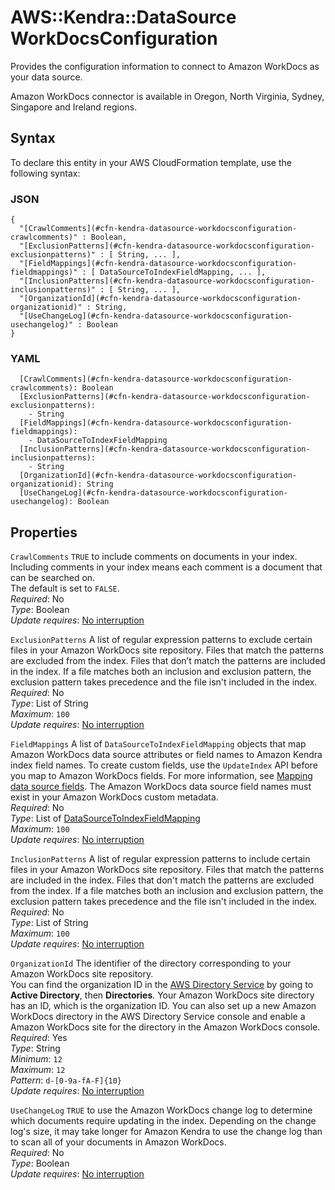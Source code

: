 # AWS::Kendra::DataSource WorkDocsConfiguration<a name="aws-properties-kendra-datasource-workdocsconfiguration"></a>

Provides the configuration information to connect to Amazon WorkDocs as your data source\.

Amazon WorkDocs connector is available in Oregon, North Virginia, Sydney, Singapore and Ireland regions\.

## Syntax<a name="aws-properties-kendra-datasource-workdocsconfiguration-syntax"></a>

To declare this entity in your AWS CloudFormation template, use the following syntax:

### JSON<a name="aws-properties-kendra-datasource-workdocsconfiguration-syntax.json"></a>

```
{
  "[CrawlComments](#cfn-kendra-datasource-workdocsconfiguration-crawlcomments)" : Boolean,
  "[ExclusionPatterns](#cfn-kendra-datasource-workdocsconfiguration-exclusionpatterns)" : [ String, ... ],
  "[FieldMappings](#cfn-kendra-datasource-workdocsconfiguration-fieldmappings)" : [ DataSourceToIndexFieldMapping, ... ],
  "[InclusionPatterns](#cfn-kendra-datasource-workdocsconfiguration-inclusionpatterns)" : [ String, ... ],
  "[OrganizationId](#cfn-kendra-datasource-workdocsconfiguration-organizationid)" : String,
  "[UseChangeLog](#cfn-kendra-datasource-workdocsconfiguration-usechangelog)" : Boolean
}
```

### YAML<a name="aws-properties-kendra-datasource-workdocsconfiguration-syntax.yaml"></a>

```
  [CrawlComments](#cfn-kendra-datasource-workdocsconfiguration-crawlcomments): Boolean
  [ExclusionPatterns](#cfn-kendra-datasource-workdocsconfiguration-exclusionpatterns):
    - String
  [FieldMappings](#cfn-kendra-datasource-workdocsconfiguration-fieldmappings):
    - DataSourceToIndexFieldMapping
  [InclusionPatterns](#cfn-kendra-datasource-workdocsconfiguration-inclusionpatterns):
    - String
  [OrganizationId](#cfn-kendra-datasource-workdocsconfiguration-organizationid): String
  [UseChangeLog](#cfn-kendra-datasource-workdocsconfiguration-usechangelog): Boolean
```

## Properties<a name="aws-properties-kendra-datasource-workdocsconfiguration-properties"></a>

`CrawlComments` <a name="cfn-kendra-datasource-workdocsconfiguration-crawlcomments"></a>
`TRUE` to include comments on documents in your index\. Including comments in your index means each comment is a document that can be searched on\.  
The default is set to `FALSE`\.  
_Required_: No  
_Type_: Boolean  
_Update requires_: [No interruption](https://docs.aws.amazon.com/AWSCloudFormation/latest/UserGuide/using-cfn-updating-stacks-update-behaviors.html#update-no-interrupt)

`ExclusionPatterns` <a name="cfn-kendra-datasource-workdocsconfiguration-exclusionpatterns"></a>
A list of regular expression patterns to exclude certain files in your Amazon WorkDocs site repository\. Files that match the patterns are excluded from the index\. Files that don’t match the patterns are included in the index\. If a file matches both an inclusion and exclusion pattern, the exclusion pattern takes precedence and the file isn't included in the index\.  
_Required_: No  
_Type_: List of String  
_Maximum_: `100`  
_Update requires_: [No interruption](https://docs.aws.amazon.com/AWSCloudFormation/latest/UserGuide/using-cfn-updating-stacks-update-behaviors.html#update-no-interrupt)

`FieldMappings` <a name="cfn-kendra-datasource-workdocsconfiguration-fieldmappings"></a>
A list of `DataSourceToIndexFieldMapping` objects that map Amazon WorkDocs data source attributes or field names to Amazon Kendra index field names\. To create custom fields, use the `UpdateIndex` API before you map to Amazon WorkDocs fields\. For more information, see [Mapping data source fields](https://docs.aws.amazon.com/kendra/latest/dg/field-mapping.html)\. The Amazon WorkDocs data source field names must exist in your Amazon WorkDocs custom metadata\.  
_Required_: No  
_Type_: List of [DataSourceToIndexFieldMapping](aws-properties-kendra-datasource-datasourcetoindexfieldmapping.md)  
_Maximum_: `100`  
_Update requires_: [No interruption](https://docs.aws.amazon.com/AWSCloudFormation/latest/UserGuide/using-cfn-updating-stacks-update-behaviors.html#update-no-interrupt)

`InclusionPatterns` <a name="cfn-kendra-datasource-workdocsconfiguration-inclusionpatterns"></a>
A list of regular expression patterns to include certain files in your Amazon WorkDocs site repository\. Files that match the patterns are included in the index\. Files that don't match the patterns are excluded from the index\. If a file matches both an inclusion and exclusion pattern, the exclusion pattern takes precedence and the file isn't included in the index\.  
_Required_: No  
_Type_: List of String  
_Maximum_: `100`  
_Update requires_: [No interruption](https://docs.aws.amazon.com/AWSCloudFormation/latest/UserGuide/using-cfn-updating-stacks-update-behaviors.html#update-no-interrupt)

`OrganizationId` <a name="cfn-kendra-datasource-workdocsconfiguration-organizationid"></a>
The identifier of the directory corresponding to your Amazon WorkDocs site repository\.  
You can find the organization ID in the [AWS Directory Service](https://console.aws.amazon.com/directoryservicev2/) by going to **Active Directory**, then **Directories**\. Your Amazon WorkDocs site directory has an ID, which is the organization ID\. You can also set up a new Amazon WorkDocs directory in the AWS Directory Service console and enable a Amazon WorkDocs site for the directory in the Amazon WorkDocs console\.  
_Required_: Yes  
_Type_: String  
_Minimum_: `12`  
_Maximum_: `12`  
_Pattern_: `d-[0-9a-fA-F]{10}`  
_Update requires_: [No interruption](https://docs.aws.amazon.com/AWSCloudFormation/latest/UserGuide/using-cfn-updating-stacks-update-behaviors.html#update-no-interrupt)

`UseChangeLog` <a name="cfn-kendra-datasource-workdocsconfiguration-usechangelog"></a>
`TRUE` to use the Amazon WorkDocs change log to determine which documents require updating in the index\. Depending on the change log's size, it may take longer for Amazon Kendra to use the change log than to scan all of your documents in Amazon WorkDocs\.  
_Required_: No  
_Type_: Boolean  
_Update requires_: [No interruption](https://docs.aws.amazon.com/AWSCloudFormation/latest/UserGuide/using-cfn-updating-stacks-update-behaviors.html#update-no-interrupt)
